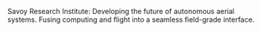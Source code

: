 Savoy Research Institute: Developing the future of autonomous aerial systems. Fusing computing and flight into a seamless field-grade interface.
